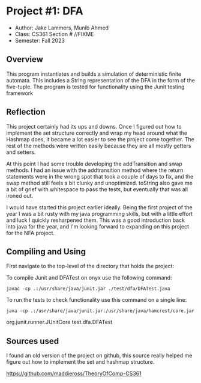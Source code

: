 # Project #1: DFA

* Author: Jake Lammers, Munib Ahmed
* Class: CS361 Section # //FIXME
* Semester: Fall 2023

## Overview

This program instantiates and builds a simulation of deterministic finite automata. This includes a String 
representation of the DFA in the form of the five-tuple. The program is tested for functionality using the Junit testing 
framework

## Reflection

This project certainly had its ups and downs. Once I figured out how to implement the set structure correctly
and wrap my head around what the Hashmap does, it became a lot easier to see the project come together. 
The rest of the methods were written easily because they are all mostly getters and setters.

At this point I had some trouble developing the addTransition and swap methods. I had an issue with the addtransition 
method where the return statements were in the wrong spot that took a couple of days to fix, and the swap method still 
feels a bit clunky and unoptimized. toString also gave me a bit of grief with whitespace to pass the tests, but eventually 
that was all ironed out.

I would have started this project earlier ideally. Being the first project of the year I was a bit rusty with my java
programming skills, but with a little effort and luck I quickly resharpened them. This was a good introduction 
back into java for the year, and I'm looking forward to expanding on this project for the NFA project.

## Compiling and Using
First navigate to the top-level of the directory that holds the project:

To compile Junit and DFATest on onyx use the following command:

    javac -cp .:/usr/share/java/junit.jar ./test/dfa/DFATest.java

To run the tests to check functionality use this command on a single line:

    java -cp .:/usr/share/java/junit.jar:/usr/share/java/hamcrest/core.jar
org.junit.runner.JUnitCore test.dfa.DFATest

## Sources used

I found an old version of the project on github, this source really helped me figure out how to implement the set and 
hashmap structure.

https://github.com/maddieross/TheoryOfComp-CS361
